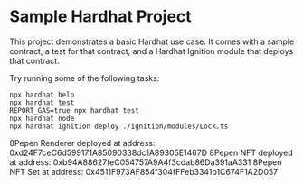 # Sample Hardhat Project

This project demonstrates a basic Hardhat use case. It comes with a sample contract, a test for that contract, and a Hardhat Ignition module that deploys that contract.

Try running some of the following tasks:

```shell
npx hardhat help
npx hardhat test
REPORT_GAS=true npx hardhat test
npx hardhat node
npx hardhat ignition deploy ./ignition/modules/Lock.ts
```

 8Pepen Renderer deployed at address:  0xd24F7ceC6d599171A85090338dc1A89305E1467D
 8Pepen NFT deployed at address:  0xb94A88627feC054757A9A4f3cdab86Da391aA331
 8Pepen NFT Set at address: 0x4511F973AF854f304fFFeb3341b1C674F1A2D057
